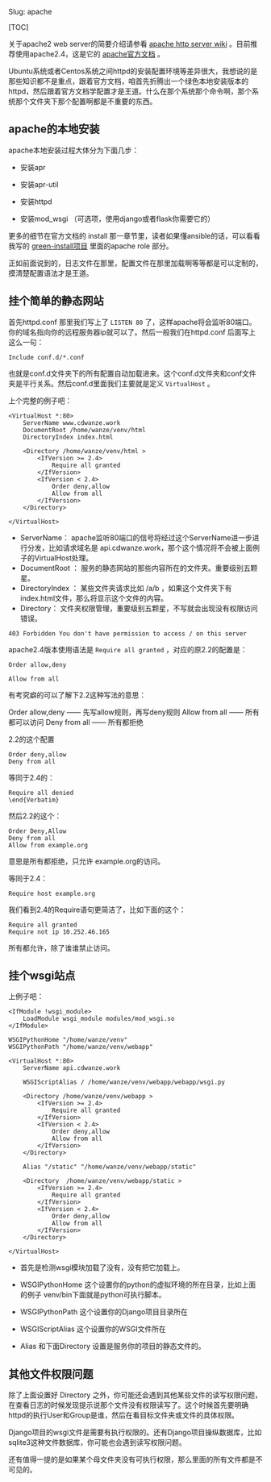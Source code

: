 Slug: apache

[TOC]


关于apache2 web server的简要介绍请参看 [apache http server wiki](https://zh.wikipedia.org/wiki/Apache_HTTP_Server) 。目前推荐使用apache2.4，这是它的 [apache官方文档](http://httpd.apache.org/docs/2.4/) 。

Ubuntu系统或者Centos系统之间httpd的安装配置环境等差异很大，我想说的是那些知识都不是重点，跟着官方文档，咱首先折腾出一个绿色本地安装版本的httpd，然后跟着官方文档学配置才是王道。什么在那个系统那个命令啊，那个系统那个文件夹下那个配置啊都是不重要的东西。

## apache的本地安装

apache本地安装过程大体分为下面几步：


- 安装apr


- 安装apr-util
- 安装httpd
- 安装mod_wsgi （可选项，使用django或者flask你需要它的）

更多的细节在官方文档的 install 那一章节里，读者如果懂ansible的话，可以看看 我写的 [green-install项目](https://github.com/a358003542/green-install)  里面的apache role 部分。

正如前面说到的，日志文件在那里，配置文件在那里加载啊等等都是可以定制的，摸清楚配置语法才是王道。



## 挂个简单的静态网站

首先httpd.conf 那里我们写上了 `LISTEN 80` 了，这样apache将会监听80端口。你的域名指向你的远程服务器ip就可以了。然后一般我们在httpd.conf 后面写上这么一句： 

```
Include conf.d/*.conf
```

也就是conf.d文件夹下的所有配置自动加载进来。这个conf.d文件夹和conf文件夹是平行关系。然后conf.d里面我们主要就是定义 `VirtualHost` 。

上个完整的例子吧：

```
<VirtualHost *:80>
    ServerName www.cdwanze.work
    DocumentRoot /home/wanze/venv/html
    DirectoryIndex index.html	
    
    <Directory /home/wanze/venv/html >
        <IfVersion >= 2.4>
            Require all granted
        </IfVersion>
        <IfVersion < 2.4>
            Order deny,allow
            Allow from all
        </IfVersion>
    </Directory>

</VirtualHost>
```


- ServerName： apache监听80端口的信号将经过这个ServerName进一步进行分发，比如请求域名是 api.cdwanze.work，那个这个情况将不会被上面例子的VirtualHost处理。
- DocumentRoot ： 服务的静态网站的那些内容所在的文件夹。重要级别五颗星。
- DirectoryIndex ： 某些文件夹请求比如 /a/b ，如果这个文件夹下有index.html文件，那么将显示这个文件的内容。
- Directory： 文件夹权限管理，重要级别五颗星，不写就会出现没有权限访问错误。

```
403 Forbidden You don't have permission to access / on this server
```

apache2.4版本使用语法是 `Require all granted` ，对应的原2.2的配置是：

```
Order allow,deny

Allow from all
```



有考究癖的可以了解下2.2这种写法的意思： 

Order allow,deny —— 先写allow规则，再写deny规则
Allow from all —— 所有都可以访问
Deny from all —— 所有都拒绝

2.2的这个配置
```
Order deny,allow
Deny from all
```

等同于2.4的：
```
Require all denied
\end{Verbatim}
```

然后2.2的这个：
```
Order Deny,Allow
Deny from all
Allow from example.org
```
意思是所有都拒绝，只允许 example.org的访问。

等同于2.4：
```
Require host example.org
```

我们看到2.4的Require语句更简洁了，比如下面的这个：
```
Require all granted
Require not ip 10.252.46.165
```

所有都允许，除了谁谁禁止访问。




## 挂个wsgi站点
上例子吧：

```
<IfModule !wsgi_module>
    LoadModule wsgi_module modules/mod_wsgi.so
</IfModule>

WSGIPythonHome "/home/wanze/venv"
WSGIPythonPath "/home/wanze/venv/webapp"

<VirtualHost *:80>
    ServerName api.cdwanze.work

    WSGIScriptAlias / /home/wanze/venv/webapp/webapp/wsgi.py

    <Directory /home/wanze/venv/webapp >
        <IfVersion >= 2.4>
            Require all granted
        </IfVersion>
        <IfVersion < 2.4>
            Order deny,allow
            Allow from all
        </IfVersion>
    </Directory>
    
    Alias "/static" "/home/wanze/venv/webapp/static"
    
    <Directory  /home/wanze/venv/webapp/static >
        <IfVersion >= 2.4>
            Require all granted
        </IfVersion>
        <IfVersion < 2.4>
            Order deny,allow
            Allow from all
        </IfVersion>
    </Directory>

</VirtualHost>
```

- 首先是检测wsgi模块加载了没有，没有把它加载上。


- WSGIPythonHome 这个设置你的python的虚拟环境的所在目录，比如上面的例子 venv/bin下面就是python可执行脚本。


- WSGIPythonPath 这个设置你的Django项目目录所在
- WSGIScriptAlias 这个设置你的WSGI文件所在
- Alias 和下面Directory 设置是服务你的项目的静态文件的。




## 其他文件权限问题
除了上面设置好 Directory 之外，你可能还会遇到其他某些文件的读写权限问题，在查看日志的时候发现提示说那个文件没有权限读写了。这个时候首先要明确httpd的执行User和Group是谁，然后在看目标文件夹或文件的具体权限。

Django项目的wsgi文件是需要有执行权限的。还有Django项目操纵数据库，比如sqlite3这种文件数据库，你可能也会遇到读写权限问题。

还有值得一提的是如果某个母文件夹没有可执行权限，那么里面的所有文件都是不可见的。



